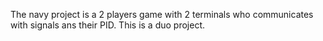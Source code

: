 The navy project is a 2 players game with 2 terminals who communicates with signals ans their PID.
This is a duo project.
